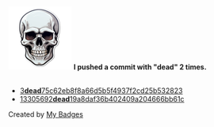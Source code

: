 <img src="https://github.com/my-badges/my-badges/blob/master/badges/dead-commit/dead-commit.png?raw=true" alt="I pushed a commit with &quot;dead&quot; 2 times." title="I pushed a commit with &quot;dead&quot; 2 times." width="128">
<strong>I pushed a commit with &quot;dead&quot; 2 times.</strong>
<br><br>

- <a href="https://github.com/andrewjswan/mediaportal-fanart-handler/commit/3dead75c62eb8f8a66d5b5f4937f2cd25b532823">3<strong>dead</strong>75c62eb8f8a66d5b5f4937f2cd25b532823</a>
- <a href="https://github.com/andrewjswan/snmp2mqtt/commit/13305692dead19a8daf36b402409a204666bb61c">13305692<strong>dead</strong>19a8daf36b402409a204666bb61c</a>


Created by <a href="https://github.com/my-badges/my-badges">My Badges</a>